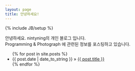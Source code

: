 ```yaml
---
layout: page
title: 안녕하세요!
---
```

{% include JB/setup %}

안녕하세요.
nintyning의 개인 블로그 입니다. <br />
Programming & Photograph 에 관련된 정보를 포스팅하고 있습니다.


<ul class="posts">
  {% for post in site.posts %}
    <li><span>{{ post.date | date_to_string }}</span> &raquo; <a href="{{ BASE_PATH }}{{ post.url }}">{{ post.title }}</a></li>
  {% endfor %}
</ul>

